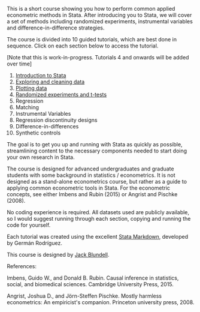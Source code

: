 This is a short course showing you how to perform common applied econometric methods in Stata. After introducing you to Stata, we will cover a set of methods including randomized experiments, instrumental variables and difference-in-difference strategies. 

The course is divided into 10 guided tutorials, which are best done in sequence. Click on each section below to access the tutorial.

[Note that this is work-in-progress. Tutorials 4 and onwards will be added over time]

1. [Introduction to Stata](docs/part1/part1.html)
2. [Exploring and cleaning data](docs/part2/part2.html)
3. [Plotting data](docs/part3/part3.html)
4. [Randomized experiments and t-tests](docs/part4/part4.html)
5. Regression
6. Matching
7. Instrumental Variables
8. Regression discontinuity designs
9. Difference-in-differences
10. Synthetic controls

The goal is to get you up and running with Stata as quickly as possible, streamlining content to the necessary components needed to start doing your own research in Stata.

The course is designed for advanced undergraduates and graduate students with some background in statistics / econometrics. It is not designed as a stand-alone econometrics course, but rather as a guide to applying common econometric tools in Stata. For the econometric concepts, see either Imbens and Rubin (2015) or Angrist and Pischke (2008).

No coding experience is required. All datasets used are publicly available, so I would suggest running through each section, copying and running the code for yourself.

Each tutorial was created using the excellent [Stata Markdown](https://data.princeton.edu/stata/markdown), developed by Germán Rodríguez.

This course is designed by [Jack Blundell](https://www.stanford.edu/~jackblun).

References:

Imbens, Guido W., and Donald B. Rubin. Causal inference in statistics, social, and biomedical sciences. Cambridge University Press, 2015.

Angrist, Joshua D., and Jörn-Steffen Pischke. Mostly harmless econometrics: An empiricist's companion. Princeton university press, 2008.